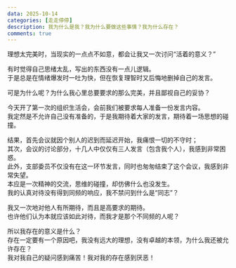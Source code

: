 ```yaml
---
data: 2025-10-14
categories: [走走停停]
description: 我为什么是我？我为什么要做这些事情？我为什么存在？
comments: true
---
```


理想太完美时，当现实的一点点不如意，都会让我又一次讨问“活着的意义？”

有时觉得自己思绪太乱，写出的东西没有一点儿逻辑。  
于是总是在情绪爆发时一吐为快，但在恢复理智时又后悔地删掉自己的发言。

可是为什么呢？为什么我心里总要要求的那么完美，并且鄙视自己的妥协？

今天开了第一次的组织生活会，会前我们被要求每人准备一份发言内容。  
我定然是不允许自己没有准备的，于是我期待着大家的发言，期待着一场思想的碰撞。  

结果，首先会议就因个别人的迟到而延迟开始，我痛恨一切的不守时；  
其次，会议的讨论部分，十几人中仅仅有三人发言（包含我个人），我感到非常困惑。  
此外，支部委员不仅没有在这一环节发言，同时也匆匆结束了这个会议，我感到非常失望。  
本应是一次精神的交流，思维的碰撞，却仿佛什么也没发生。  
我的认真对待没有得到同频的响应，我不禁问到什么是“同志”？  

我又一次地对他人有所期待，而且是高要求的期待。  
也许他们认为本就应该如此对待，而我才是那个不同频的人呢？  

所以我存在的意义是什么？  
存在一定要有一个原因吧，我没有远大的理想，没有卓越的本领，为什么我还被允许存在？  
我对我自己的疑问感到痛苦！我对我的存在感到厌恶！